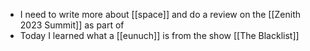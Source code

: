 - I need to write more about [[space]] and do a review on the [[Zenith 2023 Summit]] as part of
- Today I learned what a [[eunuch]] is from the show [[The Blacklist]]

